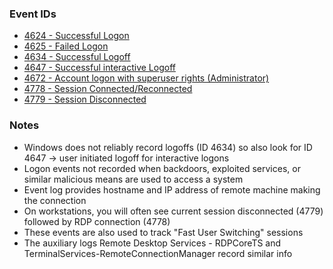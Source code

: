 ### Event IDs
   * <a href="https://www.ultimatewindowssecurity.com/securitylog/encyclopedia/event.aspx?eventid=4624">4624 - Successful Logon</a>
   * <a href="https://www.ultimatewindowssecurity.com/securitylog/encyclopedia/event.aspx?eventid=4625">4625 - Failed Logon</a>
   * <a href="https://www.ultimatewindowssecurity.com/securitylog/encyclopedia/event.aspx?eventid=4634">4634 - Successful Logoff</a>
   * <a href="https://www.ultimatewindowssecurity.com/securitylog/encyclopedia/event.aspx?eventid=4647">4647 - Successful interactive Logoff</a>
   * <a href="https://www.ultimatewindowssecurity.com/securitylog/encyclopedia/event.aspx?eventid=4672">4672 - Account logon with superuser rights (Administrator)</a>
   * <a href="https://www.ultimatewindowssecurity.com/securitylog/encyclopedia/event.aspx?eventid=4778">4778 - Session Connected/Reconnected</a>
   * <a href="https://www.ultimatewindowssecurity.com/securitylog/encyclopedia/event.aspx?eventid=4779">4779 - Session Disconnected</a>

### Notes
   * Windows does not reliably record logoffs (ID 4634) so also look for ID 4647 -> user initiated logoff for interactive logons
   * Logon events not recorded when backdoors, exploited services, or similar malicious means are used to access a system
   * Event log provides hostname and IP address of remote machine making the connection
   * On workstations, you will often see current session disconnected (4779) followed by RDP connection (4778)
   * These events are also used to track "Fast User Switching" sessions
   * The auxiliary logs Remote Desktop Services - RDPCoreTS and TerminalServices-RemoteConnectionManager record similar info
